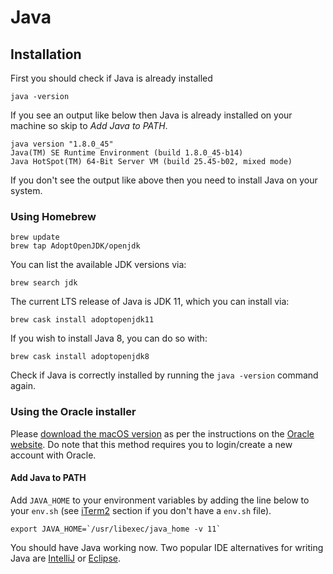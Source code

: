 # Java

## Installation

First you should check if Java is already installed

    java -version

If you see an output like below then Java is already installed on your machine so skip to _Add Java to PATH_.

    java version "1.8.0_45"
    Java(TM) SE Runtime Environment (build 1.8.0_45-b14)
    Java HotSpot(TM) 64-Bit Server VM (build 25.45-b02, mixed mode)

If you don't see the output like above then you need to install Java on your system.

### Using Homebrew

    brew update
    brew tap AdoptOpenJDK/openjdk

You can list the available JDK versions via:

    brew search jdk

The current LTS release of Java is JDK 11, which you can install via:

    brew cask install adoptopenjdk11

If you wish to install Java 8, you can do so with:

    brew cask install adoptopenjdk8

Check if Java is correctly installed by running the `java -version` command again.

### Using the Oracle installer

Please [download the macOS version](https://www.oracle.com/java/technologies/javase-jdk11-downloads.html) as per the instructions on the [Oracle website](https://docs.oracle.com/en/java/javase/11/install/installation-jdk-macos.html#GUID-F575EB4A-70D3-4AB4-A20E-DBE95171AB5F). Do note that this method requires you to login/create a new account with Oracle.

#### Add Java to PATH

Add `JAVA_HOME` to your environment variables by adding the line below to your `env.sh` (see [iTerm2](/mac-setup/iTerm/README.html) section if you don't have a `env.sh` file).

    export JAVA_HOME=`/usr/libexec/java_home -v 11`

You should have Java working now. Two popular IDE alternatives for writing Java are [IntelliJ](https://www.jetbrains.com/idea/download/) or [Eclipse](https://www.eclipse.org/downloads/).

